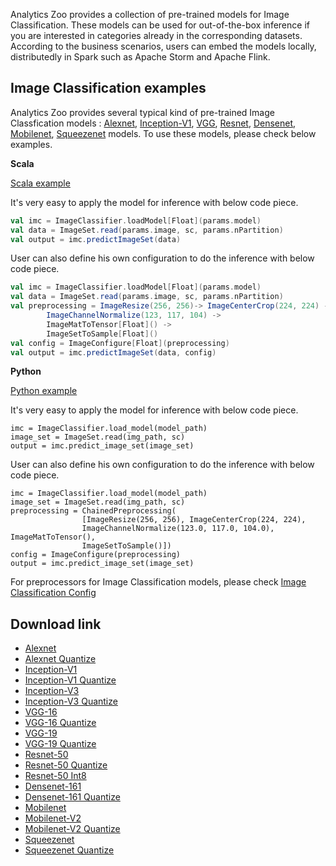Analytics Zoo provides a collection of pre-trained models for Image Classification. These models can be used for out-of-the-box inference if you are interested in categories already in the corresponding datasets. According to the business scenarios, users can embed the models locally, distributedly in Spark such as Apache Storm and Apache Flink.

## Image Classification examples

Analytics Zoo provides several typical kind of pre-trained Image Classfication models : [Alexnet](http://papers.nips.cc/paper/4824-imagenet-classification-with-deep-convolutional-neural-networksese), [Inception-V1](https://arxiv.org/abs/1409.4842), [VGG](https://arxiv.org/abs/1409.1556), [Resnet](https://arxiv.org/abs/1512.03385), [Densenet](https://arxiv.org/abs/1608.06993), [Mobilenet](https://arxiv.org/abs/1704.04861), [Squeezenet](https://arxiv.org/abs/1602.07360) models. To use these models, please check below examples.


**Scala**


[Scala example](https://github.com/intel-analytics/analytics-zoo/tree/master/zoo/src/main/scala/com/intel/analytics/zoo/examples/imageclassification)

It's very easy to apply the model for inference with below code piece.

```scala
val imc = ImageClassifier.loadModel[Float](params.model)
val data = ImageSet.read(params.image, sc, params.nPartition)
val output = imc.predictImageSet(data)
```

User can also define his own configuration to do the inference with below code piece.

```scala
val imc = ImageClassifier.loadModel[Float](params.model)
val data = ImageSet.read(params.image, sc, params.nPartition)
val preprocessing = ImageResize(256, 256)-> ImageCenterCrop(224, 224) ->
        ImageChannelNormalize(123, 117, 104) ->
        ImageMatToTensor[Float]() ->
        ImageSetToSample[Float]()
val config = ImageConfigure[Float](preprocessing)        
val output = imc.predictImageSet(data, config)
```

**Python**

[Python example](https://github.com/intel-analytics/analytics-zoo/tree/master/pyzoo/zoo/examples/imageclassification)

It's very easy to apply the model for inference with below code piece.
```
imc = ImageClassifier.load_model(model_path)
image_set = ImageSet.read(img_path, sc)
output = imc.predict_image_set(image_set)
```

User can also define his own configuration to do the inference with below code piece.
```
imc = ImageClassifier.load_model(model_path)
image_set = ImageSet.read(img_path, sc)
preprocessing = ChainedPreprocessing(
                [ImageResize(256, 256), ImageCenterCrop(224, 224),
                ImageChannelNormalize(123.0, 117.0, 104.0), ImageMatToTensor(),
                ImageSetToSample()])
config = ImageConfigure(preprocessing) 
output = imc.predict_image_set(image_set)
```

For preprocessors for Image Classification models, please check [Image Classification Config](https://github.com/intel-analytics/analytics-zoo/blob/master/zoo/src/main/scala/com/intel/analytics/zoo/models/image/imageclassification/ImageClassificationConfig.scala)

## Download link

* [Alexnet](https://sourceforge.net/projects/analytics-zoo/files/analytics-zoo-models/image-classification/analytics-zoo_alexnet_imagenet_0.1.0.model)
* [Alexnet Quantize](https://sourceforge.net/projects/analytics-zoo/files/analytics-zoo-models/image-classification/analytics-zoo_alexnet-quantize_imagenet_0.1.0.model)
* [Inception-V1](https://sourceforge.net/projects/analytics-zoo/files/analytics-zoo-models/image-classification/analytics-zoo_inception-v1_imagenet_0.1.0.model)
* [Inception-V1 Quantize](https://sourceforge.net/projects/analytics-zoo/files/analytics-zoo-models/image-classification/analytics-zoo_inception-v1-quantize_imagenet_0.1.0.model)
* [Inception-V3](https://sourceforge.net/projects/analytics-zoo/files/analytics-zoo-models/analytics-zoo_inception-v3_imagenet_0.1.0.model)
* [Inception-V3 Quantize](https://sourceforge.net/projects/analytics-zoo/files/analytics-zoo-models/analytics-zoo_inception-v3-quantize_imagenet_0.1.0.model)
* [VGG-16](https://sourceforge.net/projects/analytics-zoo/files/analytics-zoo-models/image-classification/analytics-zoo_vgg-16_imagenet_0.1.0.model)
* [VGG-16 Quantize](https://sourceforge.net/projects/analytics-zoo/files/analytics-zoo-models/image-classification/analytics-zoo_vgg-16-quantize_imagenet_0.1.0.model)
* [VGG-19](https://sourceforge.net/projects/analytics-zoo/files/analytics-zoo-models/image-classification/analytics-zoo_vgg-19_imagenet_0.1.0.model)
* [VGG-19 Quantize](https://sourceforge.net/projects/analytics-zoo/files/analytics-zoo-models/image-classification/analytics-zoo_vgg-19-quantize_imagenet_0.1.0.model)
* [Resnet-50](https://sourceforge.net/projects/analytics-zoo/files/analytics-zoo-models/image-classification/analytics-zoo_resnet-50_imagenet_0.1.0.model)
* [Resnet-50 Quantize](https://sourceforge.net/projects/analytics-zoo/files/analytics-zoo-models/image-classification/analytics-zoo_resnet-50-quantize_imagenet_0.1.0.model)
* [Resnet-50 Int8](https://sourceforge.net/projects/analytics-zoo/files/analytics-zoo-models/image-classification/analytics-zoo_resnet-50-int8_imagenet_0.5.0.model)
* [Densenet-161](https://sourceforge.net/projects/analytics-zoo/files/analytics-zoo-models/image-classification/analytics-zoo_densenet-161_imagenet_0.1.0.model)
* [Densenet-161 Quantize](https://sourceforge.net/projects/analytics-zoo/files/analytics-zoo-models/image-classification/analytics-zoo_densenet-161-quantize_imagenet_0.1.0.model)
* [Mobilenet](https://sourceforge.net/projects/analytics-zoo/files/analytics-zoo-models/image-classification/analytics-zoo_mobilenet_imagenet_0.1.0.model)
* [Mobilenet-V2](https://sourceforge.net/projects/analytics-zoo/files/analytics-zoo-models/analytics-zoo_mobilenet-v2_imagenet_0.1.0.model)
* [Mobilenet-V2 Quantize](https://sourceforge.net/projects/analytics-zoo/files/analytics-zoo-models/analytics-zoo_mobilenet-v2-quantize_imagenet_0.1.0.model)
* [Squeezenet](https://sourceforge.net/projects/analytics-zoo/files/analytics-zoo-models/image-classification/analytics-zoo_squeezenet_imagenet_0.1.0.model)
* [Squeezenet Quantize](https://sourceforge.net/projects/analytics-zoo/files/analytics-zoo-models/image-classification/analytics-zoo_squeezenet-quantize_imagenet_0.1.0.model)
